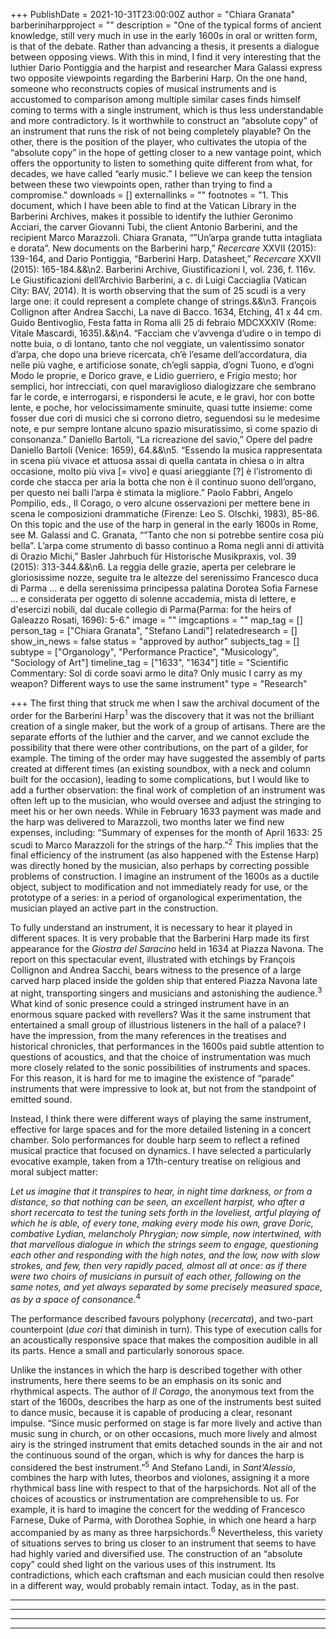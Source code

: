 +++
PublishDate = 2021-10-31T23:00:00Z
author = "Chiara Granata"
barberiniharpproject = ""
description = "One of the typical forms of ancient knowledge, still very much in use in the early 1600s in oral or written form, is that of the debate. Rather than advancing a thesis, it presents a dialogue between opposing views. With this in mind, I find it very interesting that the luthier Dario Pontiggia and the harpist and researcher Mara Galassi express two opposite viewpoints regarding the Barberini Harp. On the one hand, someone who reconstructs copies of musical instruments and is accustomed to comparison among multiple similar cases finds himself coming to terms with a single instrument, which is thus less understandable and more contradictory. Is it worthwhile to construct an “absolute copy” of an instrument that runs the risk of not being completely playable? On the other, there is the position of the player, who cultivates the utopia of the “absolute copy” in the hope of getting closer to a new vantage point, which offers the opportunity to listen to something quite different from what, for decades, we have called “early music.” I believe we can keep the tension between these two viewpoints open, rather than trying to find a compromise."
downloads = []
externallinks = ""
footnotes = "1. This document, which I have been able to find at the Vatican Library in the Barberini Archives, makes it possible to identify the luthier Geronimo Acciari, the carver Giovanni Tubi, the client Antonio Barberini, and the recipient Marco Marazzoli. Chiara Granata, “”Un’arpa grande tutta intagliata e dorata”. New documents on the Barberini harp,” <i>Recercare</i> XXVII (2015): 139-164, and Dario Pontiggia, “Barberini Harp. Datasheet,” <i>Recercare</i> XXVII (2015): 165-184.&&\n2. Barberini Archive, Giustificazioni I, vol. 236, f. 116v. Le Giustificazioni dell’Archivio Barberini, a c. di Luigi Cacciaglia (Vatican City: BAV, 2014). It is worth observing that the sum of 25 scudi is a very large one: it could represent a complete change of strings.&&\n3. François Collignon after Andrea Sacchi, La nave di Bacco. 1634, Etching, 41 x 44 cm. Guido Bentivoglio, Festa fatta in Roma alli 25 di febraio MDCXXXIV (Rome: Vitale Mascardi, 1635).&&\n4. “Facciam che v’avvenga d’udire o in tempo di notte buia, o di lontano, tanto che nol veggiate, un valentissimo sonator d’arpa, che dopo una brieve ricercata, ch’è l’esame dell’accordatura, dia nelle più vaghe, e artificiose sonate, ch’egli sappia, d’ogni Tuono, e d’ogni Modo le proprie, e Dorico grave, e Lidio guerriero, e Frigio mesto; hor semplici, hor intrecciati, con quel maraviglioso dialogizzare che sembrano far le corde, e interrogarsi, e rispondersi le acute, e le gravi, hor con botte lente, e poche, hor velocissimamente sminuite, quasi tutte insieme: come fosser due cori di musici che si corrono dietro, seguendosi su le medesime note, e pur sempre lontane alcuno spazio misuratissimo, sì come spazio di consonanza.” Daniello Bartoli, “La ricreazione del savio,” Opere del padre Daniello Bartoli (Venice: 1659), 64.&&\n5. “Essendo la musica rappresentata in scena più vivace et attuosa assai di quella cantata in chiesa o in altra occasione, molto più viva [= vivo] e quasi arieggiante [?] è l’istromento di corde che stacca per aria la botta che non è il continuo suono dell’organo, per questo nei balli l’arpa è stimata la migliore.” Paolo Fabbri, Angelo Pompilio, eds., Il Corago, o vero alcune osservazioni per mettere bene in scena le composizioni drammatiche (Firenze: Leo S. Olschki, 1983), 85-86. On this topic and the use of the harp in general in the early 1600s in Rome, see M. Galassi and C. Granata, “”Tanto che non si potrebbe sentire cosa più bella”. L’arpa come strumento di basso continuo a Roma negli anni di attività di Orazio Michi,” Basler Jahrbuch für Historische Musikpraxis, vol. 39 (2015): 313-344.&&\n6. La reggia delle grazie, aperta per celebrare le gloriosissime nozze, seguite tra le altezze del serenissimo Francesco duca di Parma ... e della serenissima principessa palatina Dorotea Sofia Farnese ... e considerata per oggetto di solenne accademia, mista di lettere, e d'esercizi nobili, dal ducale collegio di Parma(Parma: for the heirs of Galeazzo Rosati, 1696): 5-6."
image = ""
imgcaptions = ""
map_tag = []
person_tag = ["Chiara Granata", "Stefano Landi"]
relatedresearch = []
show_in_news = false
status = "approved by author"
subjects_tag = []
subtype = ["Organology", "Performance Practice", "Musicology", "Sociology of Art"]
timeline_tag = ["1633", "1634"]
title = "Scientific Commentary: Sol di corde soavi armo le dita? Only music I carry as my weapon?   Different ways to use the same instrument"
type = "Research"

+++
The first thing that struck me when I saw the archival document of the order for the Barberini Harp<sup>1</sup> was the discovery that it was not the brilliant creation of a single maker, but the work of a group of artisans. There are the separate efforts of the luthier and the carver, and we cannot exclude the possibility that there were other contributions, on the part of a gilder, for example. The timing of the order may have suggested the assembly of parts created at different times (an existing soundbox, with a neck and column built for the occasion), leading to some complications, but I would like to add a further observation: the final work of completion of an instrument was often left up to the musician, who would oversee and adjust the stringing to meet his or her own needs. While in February <span id="timeline_tag">1633</span> payment was made and the harp was delivered to Marazzoli, two months later we find new expenses, including: “Summary of expenses for the month of April 1633: 25 scudi to Marco Marazzoli for the strings of the harp.”<sup>2</sup> This implies that the final efficiency of the instrument (as also happened with the Estense Harp) was directly honed by the musician, also perhaps by correcting possible problems of construction. I imagine an instrument of the 1600s as a ductile object, subject to modification and not immediately ready for use, or the prototype of a series: in a period of organological experimentation, the musician played an active part in the construction.

To fully understand an instrument, it is necessary to hear it played in different spaces. It is very probable that the Barberini Harp made its first appearance for the _Giostra del Saracino_ held in <span id="timeline_tag">1634</span> at Piazza Navona. The report on this spectacular event, illustrated with etchings by François Collignon and Andrea Sacchi, bears witness to the presence of a large carved harp placed inside the golden ship that entered Piazza Navona late at night, transporting singers and musicians and astonishing the audience.<sup>3</sup> What kind of sonic presence could a stringed instrument have in an enormous square packed with revellers? Was it the same instrument that entertained a small group of illustrious listeners in the hall of a palace? I have the impression, from the many references in the treatises and historical chronicles, that performances in the 1600s paid subtle attention to questions of acoustics, and that the choice of instrumentation was much more closely related to the sonic possibilities of instruments and spaces. For this reason, it is hard for me to imagine the existence of “parade” instruments that were impressive to look at, but not from the standpoint of emitted sound.

Instead, I think there were different ways of playing the same instrument, effective for large spaces and for the more detailed listening in a concert chamber. Solo performances for double harp seem to reflect a refined musical practice that focused on dynamics. I have selected a particularly evocative example, taken from a 17th-century treatise on religious and moral subject matter:

_<tab>Let us imagine that it transpires to hear, in night time darkness, or from a distance, so that nothing can be seen, an excellent harpist, who after a short recercata to test the tuning sets forth in the loveliest, artful playing of which he is able, of every tone, making every mode his own, grave Doric, combative Lydian, melancholy Phrygian; now simple, now intertwined, with that marvellous dialogue in which the strings seem to engage, questioning each other and responding with the high notes, and the low, now with slow strokes, and few, then very rapidly paced, almost all at once: as if there were two choirs of musicians in pursuit of each other, following on the same notes, and yet always separated by some precisely measured space, as by a space of consonance._<sup>4</sup>

The performance described favours polyphony (_recercata_), and two-part counterpoint (_due cori_ that diminish in turn). This type of execution calls for an acoustically responsive space that makes the composition audible in all its parts. Hence a small and particularly sonorous space.

Unlike the instances in which the harp is described together with other instruments, here there seems to be an emphasis on its sonic and rhythmical aspects. The author of _Il Corago_, the anonymous text from the start of the 1600s, describes the harp as one of the instruments best suited to dance music, because it is capable of producing a clear, resonant impulse. “Since music performed on stage is far more lively and active than music sung in church, or on other occasions, much more lively and almost airy is the stringed instrument that emits detached sounds in the air and not the continuous sound of the organ, which is why for dances the harp is considered the best instrument.”<sup>5</sup> And <span id="person_tag">Stefano Landi</span>, in _Sant’Alessio_, combines the harp with lutes, theorbos and violones, assigning it a more rhythmical bass line with respect to that of the harpsichords. Not all of the choices of acoustics or instrumentation are comprehensible to us. For example, it is hard to imagine the concert for the wedding of Francesco Farnese, Duke of Parma, with Dorothea Sophie, in which one heard a harp accompanied by as many as three harpsichords.<sup>6</sup> Nevertheless, this variety of situations serves to bring us closer to an instrument that seems to have had highly varied and diversified use. The construction of an “absolute copy” could shed light on the various uses of this instrument. Its contradictions, which each craftsman and each musician could then resolve in a different way, would probably remain intact. Today, as in the past.

***

***

***

***